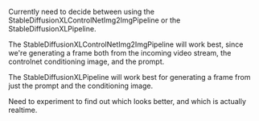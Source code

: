 Currently need to decide between using the StableDiffusionXLControlNetImg2ImgPipeline or the StableDiffusionXLPipeline.

The StableDiffusionXLControlNetImg2ImgPipeline will work best, since we're generating a frame both from the incoming video stream, the controlnet conditioning image, and the prompt.

The StableDiffusionXLPipeline will work best for generating a frame from just the prompt and the conditioning image.

Need to experiment to find out which looks better, and which is actually realtime.
